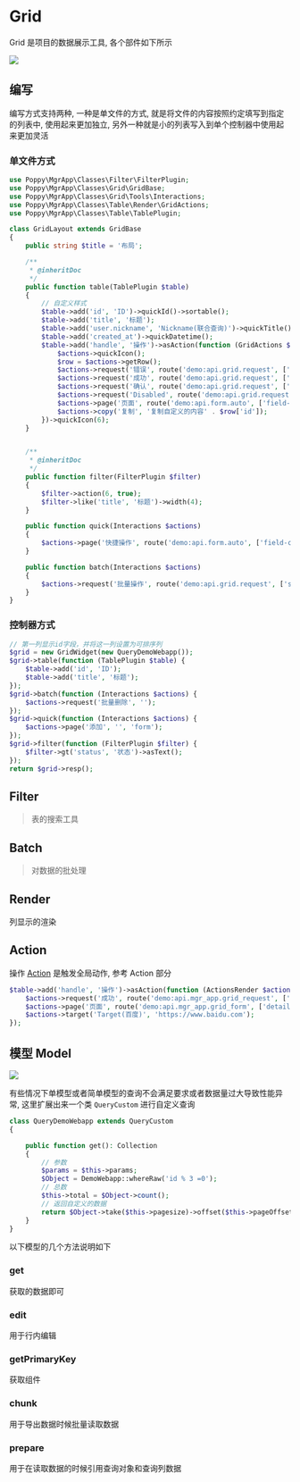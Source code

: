 # Grid

Grid 是项目的数据展示工具, 各个部件如下所示

![](https://file.wulicode.com/note/2022/06-11/10-51-50606.png)

## 编写

编写方式支持两种, 一种是单文件的方式, 就是将文件的内容按照约定填写到指定的列表中, 使用起来更加独立, 另外一种就是小的列表写入到单个控制器中使用起来更加灵活

### 单文件方式
```php
use Poppy\MgrApp\Classes\Filter\FilterPlugin;
use Poppy\MgrApp\Classes\Grid\GridBase;
use Poppy\MgrApp\Classes\Grid\Tools\Interactions;
use Poppy\MgrApp\Classes\Table\Render\GridActions;
use Poppy\MgrApp\Classes\Table\TablePlugin;

class GridLayout extends GridBase
{
    public string $title = '布局';

    /**
     * @inheritDoc
     */
    public function table(TablePlugin $table)
    {
        // 自定义样式
        $table->add('id', 'ID')->quickId()->sortable();
        $table->add('title', '标题');
        $table->add('user.nickname', 'Nickname(联合查询)')->quickTitle();
        $table->add('created_at')->quickDatetime();
        $table->add('handle', '操作')->asAction(function (GridActions $actions) {
            $actions->quickIcon();
            $row = $actions->getRow();
            $actions->request('错误', route('demo:api.grid.request', ['error']))->icon('Close')->danger();
            $actions->request('成功', route('demo:api.grid.request', ['success']))->icon('Check')->success();
            $actions->request('确认', route('demo:api.grid.request', ['success']))->confirm()->icon('QuestionFilled')->warning();
            $actions->request('Disabled', route('demo:api.grid.request', ['success']))->disabled()->icon('Minus');
            $actions->page('页面', route('demo:api.form.auto', ['field-color']), 'form')->icon('Edit')->info();
            $actions->copy('复制', '复制自定义的内容' . $row['id']);
        })->quickIcon(6);
    }


    /**
     * @inheritDoc
     */
    public function filter(FilterPlugin $filter)
    {
        $filter->action(6, true);
        $filter->like('title', '标题')->width(4);
    }

    public function quick(Interactions $actions)
    {
        $actions->page('快捷操作', route('demo:api.form.auto', ['field-color']), 'form')->icon('Plus');
    }

    public function batch(Interactions $actions)
    {
        $actions->request('批量操作', route('demo:api.grid.request', ['success']));
    }
}
```

### 控制器方式

```php
// 第一列显示id字段，并将这一列设置为可排序列
$grid = new GridWidget(new QueryDemoWebapp());
$grid->table(function (TablePlugin $table) {
    $table->add('id', 'ID');
    $table->add('title', '标题');
});
$grid->batch(function (Interactions $actions) {
    $actions->request('批量删除', '');
});
$grid->quick(function (Interactions $actions) {
    $actions->page('添加', '', 'form');
});
$grid->filter(function (FilterPlugin $filter) {
    $filter->gt('status', '状态')->asText();
});
return $grid->resp();
```

## Filter

> 表的搜索工具

## Batch

> 对数据的批处理

## Render

列显示的渲染

## Action

操作 [Action](#action) 是触发全局动作, 参考 Action 部分

```php
$table->add('handle', '操作')->asAction(function (ActionsRender $actions) {
    $actions->request('成功', route('demo:api.mgr_app.grid_request', ['success']));
    $actions->page('页面', route('demo:api.mgr_app.grid_form', ['detail']), 'form');
    $actions->target('Target(百度)', 'https://www.baidu.com');
});
```

## 模型 Model

![](https://file.wulicode.com/note/2022/06-25/16-26-37428.png)


有些情况下单模型或者简单模型的查询不会满足要求或者数据量过大导致性能异常, 这里扩展出来一个类 `QueryCustom` 进行自定义查询

```php
class QueryDemoWebapp extends QueryCustom
{

    public function get(): Collection
    {
        // 参数
        $params = $this->params;
        $Object = DemoWebapp::whereRaw('id % 3 =0');
        // 总数
        $this->total = $Object->count();
        // 返回自定义的数据
        return $Object->take($this->pagesize)->offset($this->pageOffset)->get();
    }
}
```

以下模型的几个方法说明如下

### get

获取的数据即可

### edit

用于行内编辑

### getPrimaryKey

获取组件

### chunk

用于导出数据时候批量读取数据

### prepare

用于在读取数据的时候引用查询对象和查询列数据